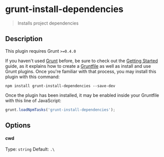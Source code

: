 # grunt-install-dependencies

> Installs project dependencies

## Description

This plugin requires Grunt `>=0.4.0`

If you haven't used [Grunt](http://gruntjs.com/) before, be sure to check out the [Getting Started](http://gruntjs.com/getting-started) guide, as it explains how to create a [Gruntfile](http://gruntjs.com/sample-gruntfile) as well as install and use Grunt plugins. Once you're familiar with that process, you may install this plugin with this command:

```shell
npm install grunt-install-dependencies --save-dev
```

Once the plugin has been installed, it may be enabled inside your Gruntfile with this line of JavaScript:

```js
grunt.loadNpmTasks('grunt-install-dependencies');
```

## Options
#### cwd
Type: `string`
Default: `.\`